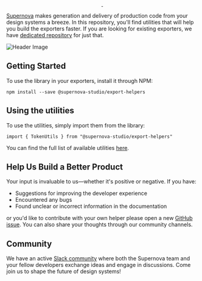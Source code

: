 <p align="center">
  <a aria-label="Join the community on Slack" href="https://community.supernova.io">
    <img alt="" src="https://img.shields.io/badge/Join%20the%20community-black.svg?style=for-the-badge&logo=Slack">
  </a>
  <a aria-label="Follow Supernova on Twitter" href="https://twitter.com/supernova_io">
    <img alt="" src="https://img.shields.io/badge/Follow%20@supernova-black.svg?style=for-the-badge&logo=Twitter">
  </a>
</p>

[Supernova](https://supernova.io/) makes generation and delivery of production code from your design systems a breeze. In this repository, you'll find utilities that will help you build the exporters faster. If you are looking for existing exporters, we have [dedicated repository](https://github.com/Supernova-Studio/exporters) for just that. 

![Header Image](images/exporters.png)

## Getting Started

To use the library in your exporters, install it through NPM:

```
npm install --save @supernova-studio/export-helpers
```

## Using the utilities

To use the utilities, simply import them from the library:

```
import { TokenUtils } from "@supernova-studio/export-helpers"
```

You can find the full list of available utilities [here](./utilities.md).


## Help Us Build a Better Product

Your input is invaluable to us—whether it's positive or negative. If you have:

- Suggestions for improving the developer experience
- Encountered any bugs
- Found unclear or incorrect information in the documentation

or you'd like to contribute with your own helper please open a new [GitHub issue](https://github.com/Supernova-Studio/export-helpers/issues/new/choose). You can also share your thoughts through our community channels.

## Community

We have an active [Slack community](https://community.supernova.io) where both the Supernova team and your fellow developers exchange ideas and engage in discussions. Come join us to shape the future of design systems!
